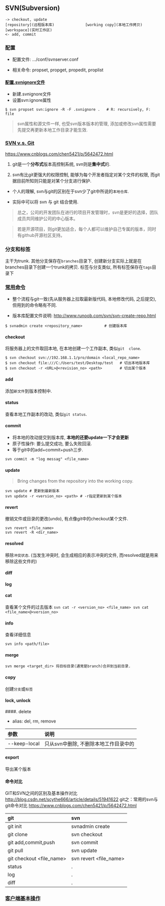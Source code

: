 ## SVN(Subversion)
```
-> checkout, update
[repository](远程版本库)              [working copy](本地工作拷贝)             [workspace](实时工作区)
<- add, commit
```

### 配置
- 配置文件: .../conf/svnserver.conf

- 相关命令: propset, propget, propedit, proplist

#### [配置.svnignore文件]( https://www.jianshu.com/p/c02d8b335495 )
- 新建.svnignore文件
- 设置svn:ignore属性
```
$ svn propset svn:ignore -R -F .svnignore .   # R: recursively, F: file
```
> svn属性和源文件一样, 也受svn版本版本的管理, 添加或修改svn属性需要先提交再更新本地工作目录才能生效.


### [SVN v.s. Git]( http://blog.csdn.net/jackjia2015/article/details/50607408 )
<https://www.cnblogs.com/chen5421/p/5642472.html>

1. git是一个**分布式**版本高控制系统, svn则是**集中式**的.

2. svn有比git更强大的权限控制, 能够为每个开发者指定对某个文件的权限, 而git据目前所知则只能是对某个分支进行保护.

- 个人的理解, svn与git的区别在于svn少了git中所说的`本地仓库`.

- 实际中可以将 svn 与 git 结合使用.


> 总之，公司的开发团队在进行的项目开发管理时，svn是更好的选择，团队成员共同维护公司的中心版本。

> 若是开源项目，则git更加适合，每个人都可以维护自己专属的版本，同时有github开源社区支持。


### 分支和标签
主干为trunk.
其他分支保存在`branches`目录下, 创建新分支实际上就是在branches目录下创建一个trunk的拷贝.
标签与分支类似, 所有标签保存在`tags`目录下

### [常用命令]( http://blog.csdn.net/yangzhongxuan/article/details/7018168 )
- 整个流程与git一致(先从服务器上拉取最新版代码, 本地修改代码, 之后提交), 但用到的命令略有不同.

- 版本库配置文件说明: <http://www.runoob.com/svn/svn-create-repo.html>
```
$ svnadmin create <repository_name>          # 创建版本库

```

#### checkout
将服务器上的文件取回本地, 在本地创建一个工作副本, 类似`git  clone`.

```
$ svn checkout svn://192.168.1.1/pro/domain <local_repo_name>
$ svn checkout file:///C:/Users/test/Desktop/test	# 切出本地版本库
$ svn checkout -r <URL>@<revision_no> <path> 		# 切出某个版本
```

#### add
添加`新文件`到版本控制中.


#### status
查看本地工作副本的改动, 类似`git status`.

#### commit
- 将本地的改动提交到版本库, **本地的还要update一下才会更新**
- 原子性操作: 要么提交成功, 要么失败回滚.
- 等于git中的add+commit+push三步.


```
svn commit -m "log messag" <file_name>
```

#### update
> Bring changes from the repository into the working copy.

```
svn update # 更新到最新版本
svn update -r <version_no> <path> # -r指定更新到某个版本
```  

#### revert
撤销文件或目录的更改(undo), 有点像git中的checkout某个文件.
```
svn revert <file_name>
svn revert -R <dir_name>
```

#### resolved
移除`冲突状态`. (当发生冲突时, 会生成相应的表示冲突的文件, 而resolved就是用来移除这些文件的)


#### diff

#### log

#### cat
查看某个文件的过去版本
``
svn cat -r <version_no> <file_name>
svn cat <file_name>@<version_no>
``


#### info
查看详细信息
```
svn info <path/file>
```

#### merge
```
svn merge <target_dir> 将目标目录(通常是branch)合并到当前目录.
```


#### copy
创建`分支`或`标签`

#### lock, unlock


####. delete
- alias: del, rm, remove

| 参数 | 说明 |
|:---|:---|
| --keep-local | 只从svn中删除, 不删除本地工作目录中的 |


#### export
导出某个版本


#### 命令对比
GIT和SVN之间的区别及基本操作对比 <http://blog.csdn.net/scythe666/article/details/51941622>
git之：常用的svn与git命令对比 <https://www.cnblogs.com/chen5421/p/5642472.html>

| git | svn |
|:---|:---|
| git init | svnadmin create |
| git clone | svn checkout |
| git add,commit,push | svn commit |
| git pull | svn update |
| git checkout <file_name> | svn revert <file_name> |
| status | . |
| log | . |
| diff | . |




### [客户端基本操作]( https://www.cnblogs.com/xilentz/archive/2010/05/06/1728945.html )
